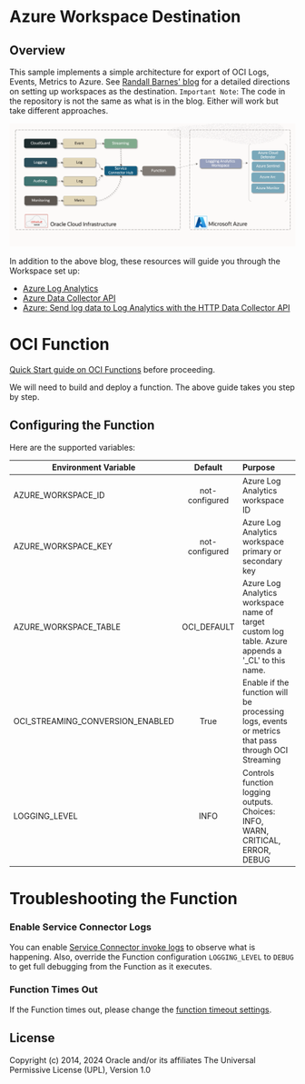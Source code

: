 # Azure Workspace Destination

##  Overview

This sample implements a simple architecture for export of OCI Logs, Events, Metrics to Azure. 
See [Randall Barnes' blog](https://blogs.oracle.com/cloud-infrastructure/post/using-microsoft-azure-sentinel-siem-tools-with-oci-logging-service) for a 
detailed directions on setting up workspaces as the destination.  `Important Note`: The code in the repository is 
not the same as what is in the blog.  Either will work but take different approaches.

![](images/architecture.workspace.png)

In addition to the above blog, these resources will guide you through the Workspace set up:

- [Azure Log Analytics](https://docs.microsoft.com/en-us/rest/api/loganalytics/)
- [Azure Data Collector API ](https://docs.microsoft.com/en-us/azure/azure-monitor/logs/data-collector-api)
- [Azure: Send log data to Log Analytics with the HTTP Data Collector API](https://docs.microsoft.com/en-us/rest/api/loganalytics/create-request)


# OCI Function

[Quick Start guide on OCI Functions](https://docs.oracle.com/en-us/iaas/Content/Functions/Tasks/functionsquickstartguidestop.htm) before proceeding.

We will need to build and deploy a function.  The above guide takes you step by step.

## Configuring the Function

Here are the supported variables:

| Environment Variable  |    Default     | Purpose                                                                                             |
|-----------------------|:--------------:|:----------------------------------------------------------------------------------------------------|
| AZURE_WORKSPACE_ID    | not-configured | Azure Log Analytics workspace ID                                                                                     |
| AZURE_WORKSPACE_KEY   | not-configured | Azure Log Analytics workspace primary or secondary key                                                                                    |
| AZURE_WORKSPACE_TABLE |  OCI_DEFAULT   | Azure Log Analytics workspace name of target custom log table.  Azure appends a '_CL' to this name. |
| OCI_STREAMING_CONVERSION_ENABLED         |     True      | Enable if the function will be processing logs, events or metrics that pass through OCI Streaming   |
| LOGGING_LEVEL         |      INFO      | Controls function logging outputs.  Choices: INFO, WARN, CRITICAL, ERROR, DEBUG                     |


# Troubleshooting the Function

### Enable Service Connector Logs

You can enable [Service Connector invoke logs](https://docs.oracle.com/en-us/iaas/Content/connector-hub/service-logging.htm) 
to observe what is happening.  Also, override the Function configuration `LOGGING_LEVEL` to `DEBUG` to
get full debugging from the Function as it executes.

### Function Times Out

If the Function times out, please change the
[function timeout settings](https://docs.oracle.com/en-us/iaas/Content/Functions/Tasks/functionscustomizing.htm).

## License
Copyright (c) 2014, 2024 Oracle and/or its affiliates
The Universal Permissive License (UPL), Version 1.0
